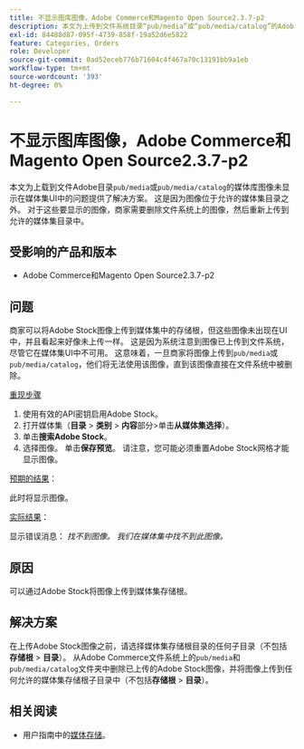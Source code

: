 ```yaml
---
title: 不显示图库图像，Adobe Commerce和Magento Open Source2.3.7-p2
description: 本文为上传到文件系统目录“pub/media”或“pub/media/catalog”的Adobe库图像未显示在Media Gallery UI中的问题提供了解决方案。 这是因为图像位于允许的媒体集目录之外。 对于这些要显示的图像，商家需要删除文件系统上的图像，然后重新上传到允许的媒体集目录中。
exl-id: 84488d87-095f-4739-858f-19a52d6e5822
feature: Categories, Orders
role: Developer
source-git-commit: 0ad52eceb776b71604c4f467a70c13191bb9a1eb
workflow-type: tm+mt
source-wordcount: '393'
ht-degree: 0%

---
```


# 不显示图库图像，Adobe Commerce和Magento Open Source2.3.7-p2

本文为上载到文件Adobe目录`pub/media`或`pub/media/catalog`的媒体库图像未显示在媒体集UI中的问题提供了解决方案。 这是因为图像位于允许的媒体集目录之外。 对于这些要显示的图像，商家需要删除文件系统上的图像，然后重新上传到允许的媒体集目录中。

## 受影响的产品和版本

* Adobe Commerce和Magento Open Source2.3.7-p2


## 问题

商家可以将Adobe Stock图像上传到媒体集中的存储根，但这些图像未出现在UI中，并且看起来好像未上传一样。 这是因为系统注意到图像已上传到文件系统，尽管它在媒体集UI中不可用。 这意味着，一旦商家将图像上传到`pub/media`或`pub/media/catalog`，他们将无法使用该图像，直到该图像直接在文件系统中被删除。

<u>重现步骤</u>

1. 使用有效的API密钥启用Adobe Stock。
1. 打开媒体集（**目录** > **类别** > **内容**&#x200B;部分>单击&#x200B;**从媒体集选择**）。
1. 单击&#x200B;**搜索Adobe Stock**。
1. 选择图像。 单击&#x200B;**保存预览**。 请注意，您可能必须重置Adobe Stock网格才能显示图像。

<u>预期的结果</u>：

此时将显示图像。

<u>实际结果</u>：

显示错误消息： *找不到图像。 我们在媒体集中找不到此图像。*

## 原因

可以通过Adobe Stock将图像上传到媒体集存储根。

## 解决方案

在上传Adobe Stock图像之前，请选择媒体集存储根目录的任何子目录（不包括&#x200B;**存储根** > **目录**）。
从Adobe Commerce文件系统上的`pub/media`和`pub/media/catalog`文件夹中删除已上传的Adobe Stock图像，并将图像上传到任何允许的媒体集存储根子目录中（不包括&#x200B;**存储根** > **目录**）。

## 相关阅读

* 用户指南中的[媒体存储](https://docs.magento.com/user-guide/v2.3/cms/media-storage.html)。
